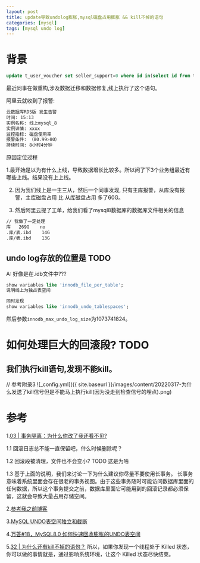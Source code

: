```yaml
---
layout: post
title: update导致undolog膨胀,mysql磁盘占用膨胀 && kill不掉的语句
categories: [mysql]
tags: [mysql undo log]
---
```


# 背景

```sql
update t_user_voucher set seller_support=0 where id in(select id from tmp_muvids_0311) limit 1;
```

最近同事在做重构,涉及数据迁移和数据修复,线上执行了这个语句。

阿里云就收到了报警:

```bash
云数据库RDS版 发生告警
时间: 15:13
实例名称: 线上mysql_8
实例详情: xxxx
监控指标: 磁盘使用率
报警条件: （80.99>80）
持续时间: 8小时4分钟
```

原因定位过程

1.最开始是以为有什么上线，导致数据增长比较多。所以问了下3个业务组最近有哪些上线。结果没有上上线。

2. 因为我们线上是一主三从，然后一个同事发现, 只有主库报警，从库没有报警，主库磁盘占用 比 从库磁盘占用 多了60G。

3. 然后阿里云提了工单，给我们看了mysql8数据库的数据库文件相关的信息
```bash
// 我做了一定处理
库	269G	no	
.库/表.ibd	14G
.库/表.ibd	13G
```

## undo log存放的位置是 TODO
A: 好像是在.idb文件中???
```sql
show variables like 'innodb_file_per_table';
说明线上为独占表空间

同时发现
show variables like 'innodb_undo_tablespaces';
```

然后参数`innodb_max_undo_log_size`为1073741824。

# 如何处理巨大的回滚段? TODO

## 我们执行kill语句,发现不能kill。
// 参考附录3
![_config.yml]({{ site.baseurl }}/images/content/20220317-为什么发送了kill信号但是不能马上执行kill(因为没走到检查信号的埋点).png)

# 参考
1.[03 | 事务隔离：为什么你改了我还看不见?](https://time.geekbang.org/column/article/68963)

  1.1 回滚日志总不能一直保留吧，什么时候删除呢？

  1.2 回滚段被清理，文件也不会变小? TODO 这是为啥

  1.3 基于上面的说明，我们来讨论一下为什么建议你尽量不要使用长事务。
      长事务意味着系统里面会存在很老的事务视图。由于这些事务随时可能访问数据库里面的任何数据，所以这个事务提交之前，数据库里面它可能用到的回滚记录都必须保留，这就会导致大量占用存储空间。

2.[参考我之前博客](https://yudidi.github.io/articles/2021-06-23/mysql-long-transaction-disadvantage)

3.[MySQL UNDO表空间独立和截断](http://blog.itpub.net/25583515/viewspace-2719969/)

4.[万答#18，MySQL8.0 如何快速回收膨胀的UNDO表空间](https://www.1024sou.com/article/624560.html)

5.[32 | 为什么还有kill不掉的语句？](https://time.geekbang.org/column/article/79026)
   所以，如果你发现一个线程处于 Killed 状态，你可以做的事情就是，通过影响系统环境，让这个 Killed 状态尽快结束。